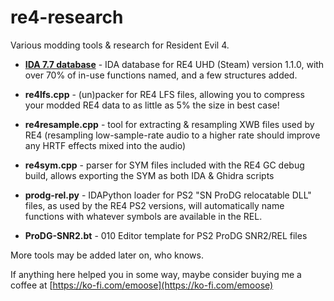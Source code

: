 # re4-research
Various modding tools & research for Resident Evil 4.

* **[IDA 7.7 database](https://github.com/emoose/re4-research/issues/3)** - IDA database for RE4 UHD (Steam) version 1.1.0, with over 70% of in-use functions named, and a few structures added.

* **re4lfs.cpp** - (un)packer for RE4 LFS files, allowing you to compress your modded RE4 data to as little as 5% the size in best case!

* **re4resample.cpp** - tool for extracting & resampling XWB files used by RE4 (resampling low-sample-rate audio to a higher rate should improve any HRTF effects mixed into the audio)

* **re4sym.cpp** - parser for SYM files included with the RE4 GC debug build, allows exporting the SYM as both IDA & Ghidra scripts

* **prodg-rel.py** - IDAPython loader for PS2 "SN ProDG relocatable DLL" files, as used by the RE4 PS2 versions, will automatically name functions with whatever symbols are available in the REL.

* **ProDG-SNR2.bt** - 010 Editor template for PS2 ProDG SNR2/REL files

More tools may be added later on, who knows.

If anything here helped you in some way, maybe consider buying me a coffee at [https://ko-fi.com/emoose](https://ko-fi.com/emoose)
